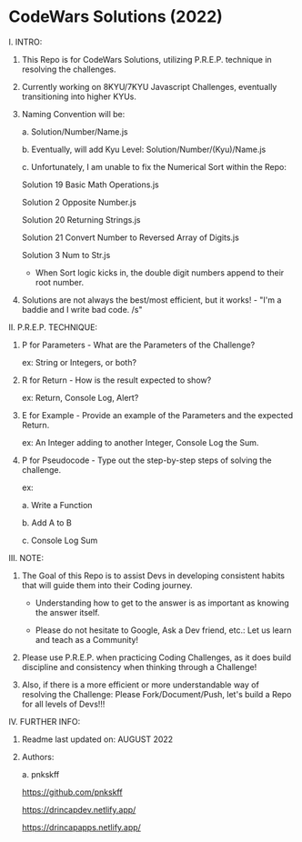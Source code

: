 # CodeWars Solutions (2022)

I. INTRO:

  1. This Repo is for CodeWars Solutions, utilizing P.R.E.P. technique in resolving the challenges.

  2. Currently working on 8KYU/7KYU Javascript Challenges, eventually transitioning into higher KYUs.

  3. Naming Convention will be:

     a. Solution/Number/Name.js
     
     b. Eventually, will add Kyu Level: Solution/Number/(Kyu)/Name.js
     
     c. Unfortunately, I am unable to fix the Numerical Sort within the Repo:
     
        Solution 19 Basic Math Operations.js

        Solution 2 Opposite Number.js

        Solution 20 Returning Strings.js

        Solution 21 Convert Number to Reversed Array of Digits.js

        Solution 3 Num to Str.js
     
        - When Sort logic kicks in, the double digit numbers append to their root number.
  
  4. Solutions are not always the best/most efficient, but it works! - "I'm a baddie and I write bad code. /s"

II. P.R.E.P. TECHNIQUE:

  1. P for Parameters - What are the Parameters of the Challenge?

     ex: String or Integers, or both?

  2. R for Return - How is the result expected to show?

     ex: Return, Console Log, Alert?

  3. E for Example - Provide an example of the Parameters and the expected Return.

     ex: An Integer adding to another Integer, Console Log the Sum.

  4. P for Pseudocode - Type out the step-by-step steps of solving the challenge.

     ex: 

     a. Write a Function

     b. Add A to B

     c. Console Log Sum

III. NOTE:

  1. The Goal of this Repo is to assist Devs in developing consistent habits that will guide them into their Coding journey. 
  
      - Understanding how to get to the answer is as important as knowing the answer itself.
      
      - Please do not hesitate to Google, Ask a Dev friend, etc.: Let us learn and teach as a Community!
      
  2. Please use P.R.E.P. when practicing Coding Challenges, as it does build discipline and consistency when thinking through a Challenge!

  3. Also, if there is a more efficient or more understandable way of resolving the Challenge: Please Fork/Document/Push, let's build a Repo for all levels of Devs!!!

IV. FURTHER INFO:

  1. Readme last updated on: AUGUST 2022

  2. Authors:

     a. pnkskff
     
     https://github.com/pnkskff
     
     https://drincapdev.netlify.app/
     
     https://drincapapps.netlify.app/
